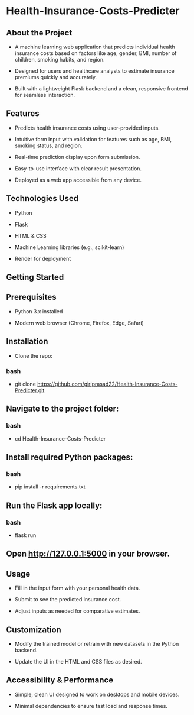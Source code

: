 # Health-Insurance-Costs-Predicter
## About the Project
- A machine learning web application that predicts individual health insurance costs based on factors like age, gender, BMI, number of children, smoking habits, and region.

- Designed for users and healthcare analysts to estimate insurance premiums quickly and accurately.

- Built with a lightweight Flask backend and a clean, responsive frontend for seamless interaction.

## Features
- Predicts health insurance costs using user-provided inputs.

- Intuitive form input with validation for features such as age, BMI, smoking status, and region.

- Real-time prediction display upon form submission.

- Easy-to-use interface with clear result presentation.

- Deployed as a web app accessible from any device.

## Technologies Used
- Python

- Flask

- HTML & CSS

- Machine Learning libraries (e.g., scikit-learn)

- Render for deployment

## Getting Started
## Prerequisites
- Python 3.x installed

- Modern web browser (Chrome, Firefox, Edge, Safari)

## Installation
- Clone the repo:

### bash
- git clone https://github.com/giriprasad22/Health-Insurance-Costs-Predicter.git

## Navigate to the project folder:

### bash
- cd Health-Insurance-Costs-Predicter
## Install required Python packages:

### bash
- pip install -r requirements.txt
## Run the Flask app locally:

### bash
- flask run
## Open http://127.0.0.1:5000 in your browser.

## Usage
- Fill in the input form with your personal health data.

- Submit to see the predicted insurance cost.

- Adjust inputs as needed for comparative estimates.

## Customization
- Modify the trained model or retrain with new datasets in the Python backend.

- Update the UI in the HTML and CSS files as desired.

## Accessibility & Performance
- Simple, clean UI designed to work on desktops and mobile devices.

- Minimal dependencies to ensure fast load and response times.
